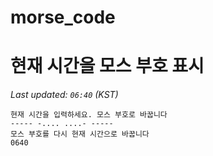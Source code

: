 # morse_code
# 현재 시간을 모스 부호 표시
<!-- MORSE_TIME_START -->
_Last updated: `06:40` (KST)_

```
현재 시간을 입력하세요. 모스 부호로 바꿉니다
----- -.... ....- -----
모스 부호를 다시 현재 시간으로 바꿉니다
0640
```
<!-- MORSE_TIME_END -->
